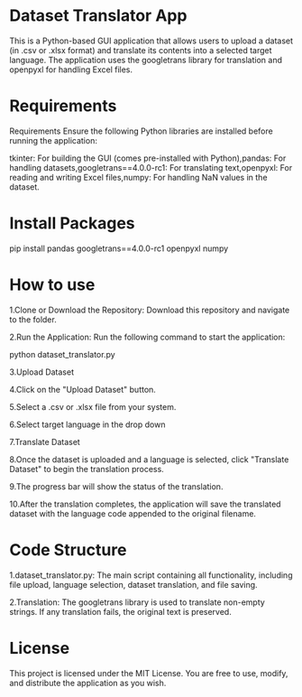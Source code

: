 # Dataset Translator App
This is a Python-based GUI application that allows users to upload a dataset (in .csv or .xlsx format) and translate its contents into a selected target language. The application uses the googletrans library for translation and openpyxl for handling Excel files.

# Requirements
Requirements
Ensure the following Python libraries are installed before running the application:

tkinter: For building the GUI (comes pre-installed with Python),pandas: For handling datasets,googletrans==4.0.0-rc1: For translating text,openpyxl: For reading and writing Excel files,numpy: For handling NaN values in the dataset.

# Install Packages
pip install pandas googletrans==4.0.0-rc1 openpyxl numpy

# How to use
1.Clone or Download the Repository: Download this repository and navigate to the folder.


2.Run the Application: Run the following command to start the application:


python dataset_translator.py

3.Upload Dataset

4.Click on the "Upload Dataset" button.

5.Select a .csv or .xlsx file from your system.


6.Select target language in the drop down

7.Translate Dataset

8.Once the dataset is uploaded and a language is selected, click "Translate Dataset" to begin the translation process.

9.The progress bar will show the status of the translation.


10.After the translation completes, the application will save the translated dataset with the language code appended to the original filename.

# Code Structure

1.dataset_translator.py: The main script containing all functionality, including file upload, language selection, dataset translation, and file saving.

2.Translation: The googletrans library is used to translate non-empty strings. If any translation fails, the original text is preserved.

# License

This project is licensed under the MIT License. You are free to use, modify, and distribute the application as you wish.




